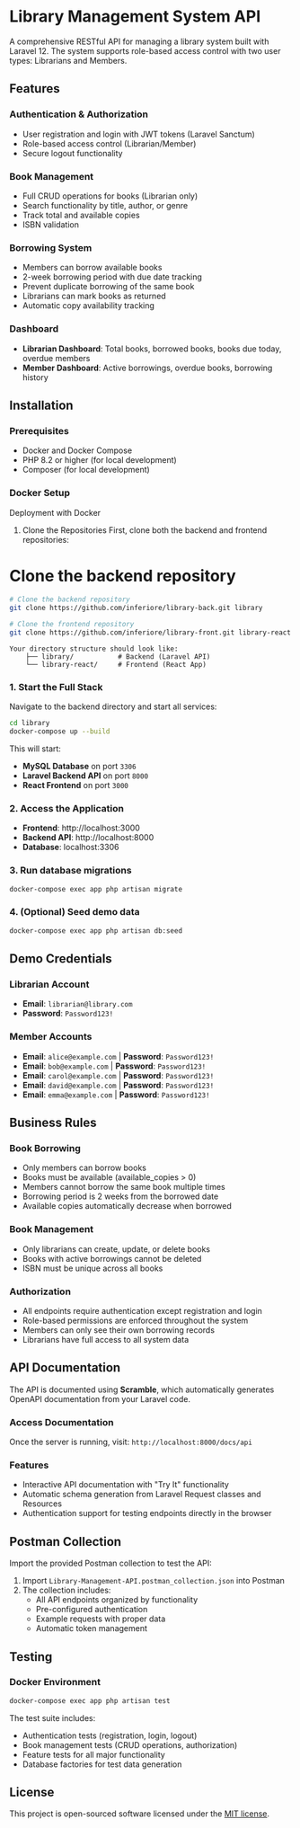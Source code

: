 # Library Management System API

A comprehensive RESTful API for managing a library system built with Laravel 12. The system supports role-based access control with two user types: Librarians and Members.

## Features

### Authentication & Authorization
- User registration and login with JWT tokens (Laravel Sanctum)
- Role-based access control (Librarian/Member)
- Secure logout functionality

### Book Management
- Full CRUD operations for books (Librarian only)
- Search functionality by title, author, or genre
- Track total and available copies
- ISBN validation

### Borrowing System
- Members can borrow available books
- 2-week borrowing period with due date tracking
- Prevent duplicate borrowing of the same book
- Librarians can mark books as returned
- Automatic copy availability tracking

### Dashboard
- **Librarian Dashboard**: Total books, borrowed books, books due today, overdue members
- **Member Dashboard**: Active borrowings, overdue books, borrowing history

## Installation

### Prerequisites
- Docker and Docker Compose
- PHP 8.2 or higher (for local development)
- Composer (for local development)

### Docker Setup 
Deployment with Docker
1. Clone the Repositories
   First, clone both the backend and frontend repositories:

# Clone the backend repository
``` bash
# Clone the backend repository
git clone https://github.com/inferiore/library-back.git library

# Clone the frontend repository
git clone https://github.com/inferiore/library-front.git library-react
```

```
Your directory structure should look like:
    ├── library/           # Backend (Laravel API)
    └── library-react/     # Frontend (React App)
```

### 1. Start the Full Stack

Navigate to the backend directory and start all services:

```bash
cd library
docker-compose up --build
```

This will start:
- **MySQL Database** on port `3306`
- **Laravel Backend API** on port `8000`
- **React Frontend** on port `3000`

### 2. Access the Application

- **Frontend**: http://localhost:3000
- **Backend API**: http://localhost:8000
- **Database**: localhost:3306

 
### 3. Run database migrations
   ```bash
   docker-compose exec app php artisan migrate
   ```

### 4. (Optional) Seed demo data
   ```bash
   docker-compose exec app php artisan db:seed
   ```

## Demo Credentials

### Librarian Account
- **Email**: `librarian@library.com`
- **Password**: `Password123!`

### Member Accounts
- **Email**: `alice@example.com` | **Password**: `Password123!`
- **Email**: `bob@example.com` | **Password**: `Password123!`
- **Email**: `carol@example.com` | **Password**: `Password123!`
- **Email**: `david@example.com` | **Password**: `Password123!`
- **Email**: `emma@example.com` | **Password**: `Password123!`


## Business Rules

### Book Borrowing
- Only members can borrow books
- Books must be available (available_copies > 0)
- Members cannot borrow the same book multiple times
- Borrowing period is 2 weeks from the borrowed date
- Available copies automatically decrease when borrowed

### Book Management
- Only librarians can create, update, or delete books
- Books with active borrowings cannot be deleted
- ISBN must be unique across all books

### Authorization
- All endpoints require authentication except registration and login
- Role-based permissions are enforced throughout the system
- Members can only see their own borrowing records
- Librarians have full access to all system data


## API Documentation

The API is documented using **Scramble**, which automatically generates OpenAPI documentation from your Laravel code.

### Access Documentation
Once the server is running, visit: `http://localhost:8000/docs/api`

### Features
- Interactive API documentation with "Try It" functionality
- Automatic schema generation from Laravel Request classes and Resources
- Authentication support for testing endpoints directly in the browser

## Postman Collection

Import the provided Postman collection to test the API:
1. Import `Library-Management-API.postman_collection.json` into Postman
2. The collection includes:
   - All API endpoints organized by functionality
   - Pre-configured authentication
   - Example requests with proper data
   - Automatic token management

## Testing

### Docker Environment
```bash
docker-compose exec app php artisan test
```

The test suite includes:
- Authentication tests (registration, login, logout)
- Book management tests (CRUD operations, authorization)
- Feature tests for all major functionality
- Database factories for test data generation

## License

This project is open-sourced software licensed under the [MIT license](https://opensource.org/licenses/MIT).

